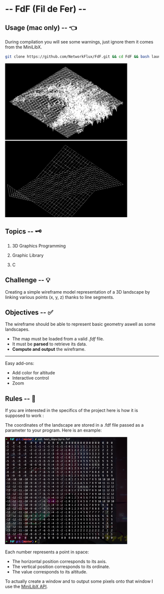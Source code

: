 # -- FdF (Fil de Fer) --
## Usage (mac only) -- 👈

During compilation you will see some warnings, just ignore them it comes from the MiniLibX.

```bash
git clone https://github.com/NetworkFlux/FdF.git && cd FdF && bash launch.sh
```

<img src="https://github.com/NetworkFlux/FdF/blob/master/imgs/mars.png" width="400" height="250"> <img src="https://github.com/NetworkFlux/FdF/blob/master/imgs/Pyra.png" width="400" height="250">

## Topics -- 🗝

1. 3D Graphics Programming

2. Graphic Library

3. C

## Challenge -- 💡

Creating a simple wireframe model representation of a 3D landscape by linking various points (x, y, z) thanks to line segments.

## Objectives -- ✅

The wireframe should be able to represent basic geometry aswell as some landscapes.

- The map must be loaded from a valid *.fdf* file.
- It must be **parsed** to retrieve its data.
- **Compute and output** the wireframe.

---
Easy add-ons:
- Add color for altitude
- Interactive control
- Zoom

## Rules -- 🚨

If you are interested in the specifics of the project here is how it is supposed to work :

The coordinates of the landscape are stored in a .fdf file passed as a parameter to your program. Here is an example:

<img src="https://github.com/NetworkFlux/FdF/blob/master/imgs/map_example.png" width="400" height="350">

Each number represents a point in space:

- The horizontal position corresponds to its axis.
- The vertical position corresponds to its ordinate.
- The value corresponds to its altitude.

To actually create a window and to output some pixels onto that window I use the [MiniLibX API](https://harm-smits.github.io/42docs/libs/minilibx "MiniLibX").